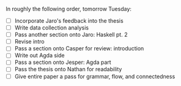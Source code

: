 In roughly the following order, tomorrow Tuesday:
- [ ] Incorporate Jaro's feedback into the thesis
- [ ] Write data collection analysis
- [ ] Pass another section onto Jaro: Haskell pt. 2
- [ ] Revise intro
- [ ] Pass a section onto Casper for review: introduction
- [ ] Write out Agda side
- [ ] Pass a section onto Jesper: Agda part
- [ ] Pass the thesis onto Nathan for readability
- [ ] Give entire paper a pass for grammar, flow, and connectedness
